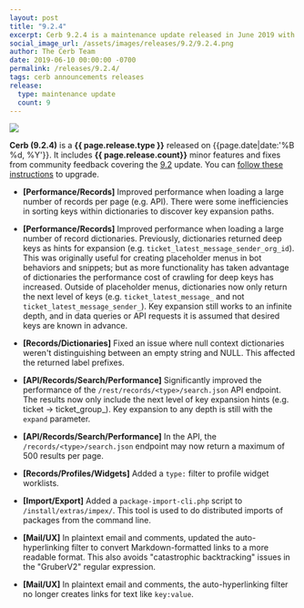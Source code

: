 ```yaml
---
layout: post
title: "9.2.4"
excerpt: Cerb 9.2.4 is a maintenance update released in June 2019 with 9 minor features and fixes from community feedback.
social_image_url: /assets/images/releases/9.2/9.2.4.png
author: The Cerb Team
date: 2019-06-10 00:00:00 -0700
permalink: /releases/9.2.4/
tags: cerb announcements releases
release:
  type: maintenance update
  count: 9
---
```


<div class="cerb-screenshot">
<img src="{{page.social_image_url}}" class="screenshot">
</div>

**Cerb (9.2.4)** is a **{{ page.release.type }}** released on {{page.date|date:'%B %d, %Y'}}. It includes **{{ page.release.count}}** minor features and fixes from community feedback covering the [9.2](/releases/9.2/) update.  You can [follow these instructions](/docs/upgrading/) to upgrade.

* **[Performance/Records]** Improved performance when loading a large number of records per page (e.g. API). There were some inefficiencies in sorting keys within dictionaries to discover key expansion paths.

* **[Performance/Records]** Improved performance when loading a large number of record dictionaries. Previously, dictionaries returned deep keys as hints for expansion (e.g. `ticket_latest_message_sender_org_id`). This was originally useful for creating placeholder menus in bot behaviors and snippets; but as more functionality has taken advantage of dictionaries the performance cost of crawling for deep keys has increased. Outside of placeholder menus, dictionaries now only return the next level of keys (e.g. `ticket_latest_message_` and not `ticket_latest_message_sender_`). Key expansion still works to an infinite depth, and in data queries or API requests it is assumed that desired keys are known in advance.

* **[Records/Dictionaries]** Fixed an issue where null context dictionaries weren't distinguishing between an empty string and NULL. This affected the returned label prefixes.

* **[API/Records/Search/Performance]** Significantly improved the performance of the `/rest/records/<type>/search.json` API endpoint. The results now only include the next level of key expansion hints (e.g. ticket -> ticket_group_). Key expansion to any depth is still with the `expand` parameter.

* **[API/Records/Search/Performance]** In the API, the `/records/<type>/search.json` endpoint may now return a maximum of 500 results per page.
	
* **[Records/Profiles/Widgets]** Added a `type:` filter to profile widget worklists.

* **[Import/Export]** Added a `package-import-cli.php` script to `/install/extras/impex/`. This tool is used to do distributed imports of packages from the command line.

* **[Mail/UX]** In plaintext email and comments, updated the auto-hyperlinking filter to convert Markdown-formatted links to a more readable format. This also avoids "catastrophic backtracking" issues in the "GruberV2" regular expression.

* **[Mail/UX]** In plaintext email and comments, the auto-hyperlinking filter no longer creates links for text like `key:value`.
